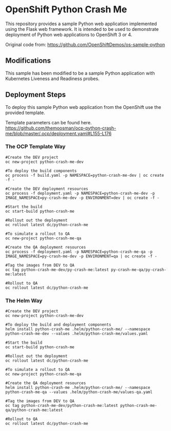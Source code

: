 # OpenShift Python Crash Me

This repository provides a sample Python web application implemented using the Flask web framework. It is intended to be used to demonstrate deployment of Python web applications to OpenShift 3 or 4.

Original code from: https://github.com/OpenShiftDemos/os-sample-python

## Modifications

This sample has been modified to be a sample Python application with Kubernetes Liveness and Readiness probes.


## Deployment Steps

To deploy this sample Python web application from the OpenShift use the provided template.

Template parameters can be found here.  https://github.com/themoosman/ocp-python-crash-me/blob/master/.ocp/deployment.yaml#L155-L176


### The OCP Template Way
```
#Create the DEV project
oc new-project python-crash-me-dev

#To deploy the build components
oc process -f build.yaml -p NAMESPACE=python-crash-me-dev | oc create -f -

#Create the DEV deployment resources
oc process -f deployment.yaml -p NAMESPACE=python-crash-me-dev -p IMAGE_NAMESPACE=py-crash-me-dev -p ENVIRONMENT=dev | oc create -f -

#Start the build
oc start-build python-crash-me

#Rollout out the deployment
oc rollout latest dc/python-crash-me

#To simulate a rollout to QA
oc new-project python-crash-me-qa

#Create the QA deployment resources
oc process -f deployment.yaml -p NAMESPACE=python-crash-me-qa -p IMAGE_NAMESPACE=py-crash-me-dev -p ENVIRONMENT=qa | oc create -f -

#Tag the images from DEV to QA
oc tag python-crash-me-dev/py-crash-me:latest py-crash-me-qa/py-crash-me:latest

#Rollout to QA
oc rollout latest dc/python-crash-me

```

### The Helm Way
```
#Create the DEV project
oc new-project python-crash-me-dev

#To deploy the build and deployment components
helm install python-crash-me .helm/python-crash-me/ --namespace python-crash-me-dev --values .helm/python-crash-me/values.yaml

#Start the build
oc start-build python-crash-me

#Rollout out the deployment
oc rollout latest dc/python-crash-me

#To simulate a rollout to QA
oc new-project python-crash-me-qa

#Create the QA deployment resources
helm install python-crash-me .helm/python-crash-me/ --namespace python-crash-me-qa --values .helm/python-crash-me/values-qa.yaml

#Tag the images from DEV to QA
oc tag python-crash-me-dev/python-crash-me:latest python-crash-me-qa/python-crash-me:latest

#Rollout to QA
oc rollout latest dc/python-crash-me

```